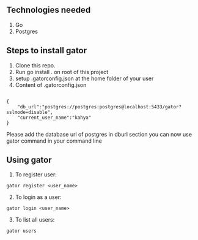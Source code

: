 ## Technologies needed
1. Go
2. Postgres

## Steps to install gator
1. Clone this repo.
2. Run go install . on root of this project
3. setup .gatorconfig.json at the home folder of your user
4. Content of .gatorconfig.json

```

{
    "db_url":"postgres://postgres:postgres@localhost:5433/gator?sslmode=disable",
    "current_user_name":"kahya"
}

```
Please add the database url of postgres in dburl section
you can now use gator command in your command line

## Using gator

1. To register user:
```
gator register <user_name>
```
2. To login as a user:
```
gator login <user_name>
```
3. To list all users:
```
gator users
```